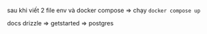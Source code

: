 sau khi viết 2 file env và docker compose => chạy `docker compose up`

docs drizzle => getstarted => postgres
